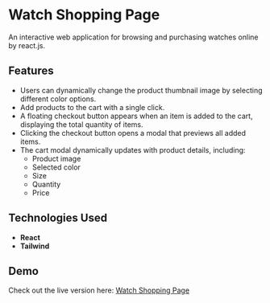 # Watch Shopping Page

An interactive web application for browsing and purchasing watches online by react.js.

## Features

- Users can dynamically change the product thumbnail image by selecting different color options.
- Add products to the cart with a single click.
- A floating checkout button appears when an item is added to the cart, displaying the total quantity of items.
- Clicking the checkout button opens a modal that previews all added items.
- The cart modal dynamically updates with product details, including:
  - Product image
  - Selected color
  - Size
  - Quantity
  - Price

## Technologies Used

- **React**
- **Tailwind**

## Demo

Check out the live version here: [Watch Shopping Page](https://tourmaline-flan-a68200.netlify.app/)

```

```
